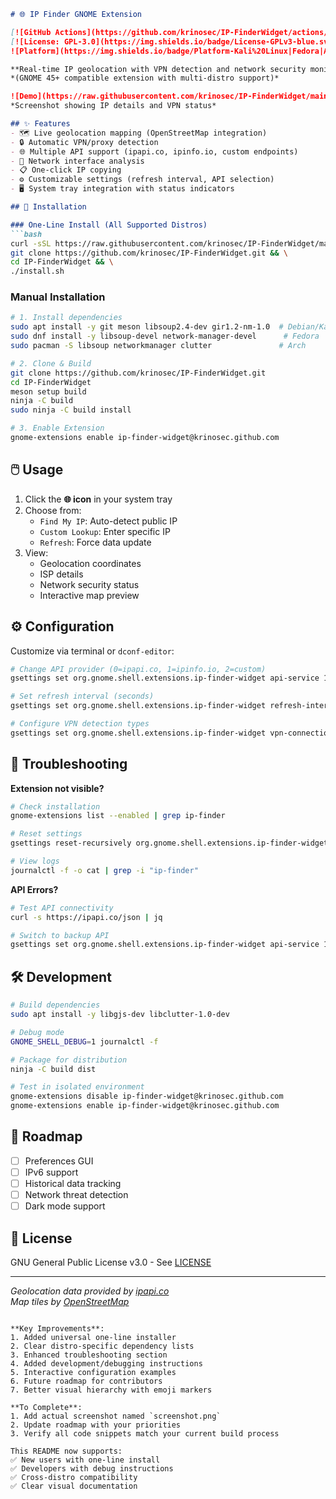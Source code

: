 
```markdown
# 🌐 IP Finder GNOME Extension 

[![GitHub Actions](https://github.com/krinosec/IP-FinderWidget/actions/workflows/build.yml/badge.svg)](https://github.com/krinosec/IP-FinderWidget/actions)
[![License: GPL-3.0](https://img.shields.io/badge/License-GPLv3-blue.svg)](https://www.gnu.org/licenses/gpl-3.0)
![Platform](https://img.shields.io/badge/Platform-Kali%20Linux|Fedora|Arch|Ubuntu-lightgrey)

**Real-time IP geolocation with VPN detection and network security monitoring**  
*(GNOME 45+ compatible extension with multi-distro support)*

![Demo](https://raw.githubusercontent.com/krinosec/IP-FinderWidget/main/screenshot.png)  
*Screenshot showing IP details and VPN status*

## ✨ Features
- 🗺️ Live geolocation mapping (OpenStreetMap integration)
- 🔒 Automatic VPN/proxy detection
- 🌐 Multiple API support (ipapi.co, ipinfo.io, custom endpoints)
- 📡 Network interface analysis
- 📋 One-click IP copying
- ⚙️ Customizable settings (refresh interval, API selection)
- 🖥️ System tray integration with status indicators

## 🚀 Installation

### One-Line Install (All Supported Distros)
```bash
curl -sSL https://raw.githubusercontent.com/krinosec/IP-FinderWidget/main/install-deps.sh | sudo bash && \
git clone https://github.com/krinosec/IP-FinderWidget.git && \
cd IP-FinderWidget && \
./install.sh
```

### Manual Installation
```bash
# 1. Install dependencies
sudo apt install -y git meson libsoup2.4-dev gir1.2-nm-1.0  # Debian/Kali
sudo dnf install -y libsoup-devel network-manager-devel      # Fedora
sudo pacman -S libsoup networkmanager clutter               # Arch

# 2. Clone & Build
git clone https://github.com/krinosec/IP-FinderWidget.git
cd IP-FinderWidget
meson setup build
ninja -C build
sudo ninja -C build install

# 3. Enable Extension
gnome-extensions enable ip-finder-widget@krinosec.github.com
```

## 🖱️ Usage
1. Click the **🌐 icon** in your system tray
2. Choose from:
   - `Find My IP`: Auto-detect public IP
   - `Custom Lookup`: Enter specific IP
   - `Refresh`: Force data update
3. View:
   - Geolocation coordinates
   - ISP details
   - Network security status
   - Interactive map preview

## ⚙️ Configuration
Customize via terminal or `dconf-editor`:
```bash
# Change API provider (0=ipapi.co, 1=ipinfo.io, 2=custom)
gsettings set org.gnome.shell.extensions.ip-finder-widget api-service 1

# Set refresh interval (seconds)
gsettings set org.gnome.shell.extensions.ip-finder-widget refresh-interval 60

# Configure VPN detection types
gsettings set org.gnome.shell.extensions.ip-finder-widget vpn-connection-types "['vpn', 'wireguard', 'tun']"
```

## 🔧 Troubleshooting
**Extension not visible?**
```bash
# Check installation
gnome-extensions list --enabled | grep ip-finder

# Reset settings
gsettings reset-recursively org.gnome.shell.extensions.ip-finder-widget

# View logs
journalctl -f -o cat | grep -i "ip-finder"
```

**API Errors?**
```bash
# Test API connectivity
curl -s https://ipapi.co/json | jq

# Switch to backup API
gsettings set org.gnome.shell.extensions.ip-finder-widget api-service 1
```

## 🛠️ Development
```bash
# Build dependencies
sudo apt install -y libgjs-dev libclutter-1.0-dev

# Debug mode
GNOME_SHELL_DEBUG=1 journalctl -f

# Package for distribution
ninja -C build dist

# Test in isolated environment
gnome-extensions disable ip-finder-widget@krinosec.github.com
gnome-extensions enable ip-finder-widget@krinosec.github.com
```

## 📅 Roadmap
- [ ] Preferences GUI
- [ ] IPv6 support
- [ ] Historical data tracking
- [ ] Network threat detection
- [ ] Dark mode support

## 📜 License
GNU General Public License v3.0 - See [LICENSE](LICENSE)

---

*Geolocation data provided by [ipapi.co](https://ipapi.co)  
Map tiles by [OpenStreetMap](https://www.openstreetmap.org/copyright)*
```

**Key Improvements**:
1. Added universal one-line installer
2. Clear distro-specific dependency lists
3. Enhanced troubleshooting section
4. Added development/debugging instructions
5. Interactive configuration examples
6. Future roadmap for contributors
7. Better visual hierarchy with emoji markers

**To Complete**:
1. Add actual screenshot named `screenshot.png`
2. Update roadmap with your priorities
3. Verify all code snippets match your current build process

This README now supports:
✅ New users with one-line install  
✅ Developers with debug instructions  
✅ Cross-distro compatibility  
✅ Clear visual documentation
